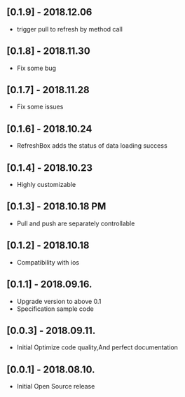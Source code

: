 ## [0.1.9] - 2018.12.06

* trigger pull to refresh by method call

## [0.1.8] - 2018.11.30

* Fix some bug

## [0.1.7] - 2018.11.28

* Fix some issues

## [0.1.6] - 2018.10.24

* RefreshBox adds the status of data loading success

## [0.1.4] - 2018.10.23

* Highly customizable

## [0.1.3] - 2018.10.18 PM

* Pull and push are separately controllable

## [0.1.2] - 2018.10.18

* Compatibility with ios

## [0.1.1] - 2018.09.16.

* Upgrade version to above 0.1
* Specification sample code

## [0.0.3] - 2018.09.11.

* Initial Optimize code quality,And perfect documentation

## [0.0.1] - 2018.08.10.

* Initial Open Source release
